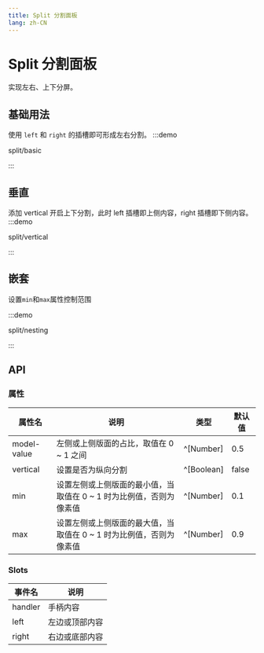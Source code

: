 ```yaml
---
title: Split 分割面板
lang: zh-CN
---
```


# Split 分割面板

实现左右、上下分屏。

## 基础用法

使用 `left` 和 `right` 的插槽即可形成左右分割。
:::demo

split/basic

:::

## 垂直

添加 vertical 开启上下分割，此时 left 插槽即上侧内容，right 插槽即下侧内容。
:::demo

split/vertical

:::

## 嵌套

设置`min`和`max`属性控制范围

:::demo

split/nesting

:::

## API

### 属性

| 属性名      | 说明                                                                | 类型       | 默认值 |
| ----------- | ------------------------------------------------------------------- | ---------- | ------ |
| model-value | 左侧或上侧版面的占比，取值在 0 ~ 1 之间                             | ^[Number]  | 0.5    |
| vertical    | 设置是否为纵向分割                                                  | ^[Boolean] | false  |
| min         | 设置左侧或上侧版面的最小值，当取值在 0 ~ 1 时为比例值，否则为像素值 | ^[Number]  | 0.1    |
| max         | 设置左侧或上侧版面的最大值，当取值在 0 ~ 1 时为比例值，否则为像素值 | ^[Number]  | 0.9    |

### Slots

| 事件名  | 说明           |
| ------- | -------------- |
| handler | 手柄内容       |
| left    | 左边或顶部内容 |
| right   | 右边或底部内容 |
